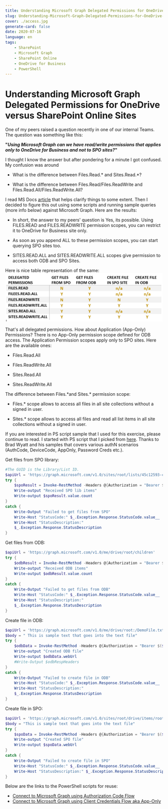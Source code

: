 ```yaml
---
title: Understanding Microsoft Graph Delegated Permissions for OneDrive versus SharePoint Online Sites
slug: Understanding-Microsoft-Graph-Delegated-Permissions-for-OneDrive-versus-SharePoint-Online-Sites
cover: ./access.jpg
generate-card: false
date: 2020-07-16
language: en
tags:
    - SharePoint
    - Microsoft Graph
    - SharePoint Online
    - OneDrive for Business
    - PowerShell
---
```


Understanding Microsoft Graph Delegated Permissions for OneDrive versus SharePoint Online Sites 
===============================================================================================

One of my peers raised a question recently in one of our internal Teams.
The question was something like this:

**"*Using Microsoft Graph can we have read/write permissions that applies only to OneDrive for Business and not to SPO sites?*"**

I thought I know the answer but after pondering for a minute I got
confused. My confusion was around

- What is the difference between Files.Read.\* and Sites.Read.\*?

- What is the difference between Files.Read/Files.ReadWrite and Files.Read.All/Files.ReadWrite.All?

I read MS Docs
[article](https://docs.microsoft.com/en-us/onedrive/developer/rest-api/concepts/permissions_reference?view=odsp-graph-online)
that helps clarify things to some extent. Then I decided to figure this
out using some scripts and running sample queries (more info below)
against Microsoft Graph. Here are the results:

-   In short, the answer to my peers' question is Yes, its possible.
    Using FILES.READ and FILES.READWRITE permission scopes, you can
    restrict it to OneDrive for Business site only.

-   As soon as you append ALL to these permission scopes, you can start
    querying SPO sites too.

-   SITES.READ.ALL and SITES.READWRITE.ALL scopes give permission to
    access both ODB and SPO Sites.

Here is nice table representation of the same:
![PermissionScopes Results](./permscopes-results.png)

That's all delegated permissions. How about Application (App-Only)
Permissions? There is no App-Only permission scope defined for ODB
access. The Application Permission scopes apply only to SPO sites. Here
are the available ones:

-   Files.Read.All

-   Files.ReadWrite.All

-   Sites.Read.All

-   Sites.ReadWrite.All

The difference between Files.\*and Sites.\* permission scope:

-   Files.\* scope allows to access all files in all site collections
    without a signed in user.

-   Sites.\* scope allows to access all files and read all list items in
    all site collections without a signed in user.

If you are interested in PS script sample that I used for this exercise,
please continue to read. I started with PS script that I picked from
[here](https://www.thelazyadministrator.com/2019/07/22/connect-and-navigate-the-microsoft-graph-api-with-powershell/).
Thanks to Brad Wyatt and his samples that covers various authN scenarios
(AuthCode, DeviceCode, AppOnly, Password Creds etc.).

Get files from SPO library:
```powershell
#The GUID is the Library/List ID.
$apiUrl = 'https://graph.microsoft.com/v1.0/sites/root/lists/45c12593-c895-478c-916c-15c6368a40dc/items'
try {
    $spoResult = Invoke-RestMethod -Headers @{Authorization = "Bearer $($Tokenresponse.access_token)"} -Uri $apiUrl -Method Get
    Write-output "Received SPO lib items"
    Write-output $spoResult.value.count
}
catch {
    Write-Output "Failed to get files from SPO"    
    Write-Host "StatusCode:" $_.Exception.Response.StatusCode.value__
    Write-Host "StatusDescription:"
    $_.Exception.Response.StatusDescription
}
```

Get files from ODB:
```powershell
$apiUrl = 'https://graph.microsoft.com/v1.0/me/drive/root/children'
try {
    $odbResult = Invoke-RestMethod -Headers @{Authorization = "Bearer $($Tokenresponse.access_token)"} -Uri $apiUrl -Method Get
    Write-output "Received ODB items"
    Write-output $odbResult.value.count
}
catch {    
    Write-Output "Failed to get files from ODB"
    Write-Host "StatusCode:" $_.Exception.Response.StatusCode.value__
    Write-Host "StatusDescription:"
    $_.Exception.Response.StatusDescription
}
```

Create file in ODB:
```powershell
$apiUrl = 'https://graph.microsoft.com/v1.0/me/drive/root:/DemoFile.txt:/content'
$body = " This is sample text that goes into the text file"
try {
    $odbData = Invoke-RestMethod -Headers @{Authorization = "Bearer $($Tokenresponse.access_token)"} -Uri $apiUrl -Method Put -Body $body -ContentType "text/plain" -ResponseHeadersVariable odbRespHeaders
    Write-output "Created ODB file"
    Write-output $odbData.webUrl
    #Write-Output $odbRespHeaders
}
catch {
    Write-Output "Failed to create file in ODB"
    Write-Host "StatusCode:" $_.Exception.Response.StatusCode.value__
    Write-Host "StatusDescription:"
    $_.Exception.Response.StatusDescription
}
```

Create file in SPO:
```powershell
$apiUrl = 'https://graph.microsoft.com/v1.0/sites/root/drive/items/root:/DemoFile.txt:/content'
$body = "This is sample text that goes into the text file"
try {
    $spoData = Invoke-RestMethod -Headers @{Authorization = "Bearer $($Tokenresponse.access_token)"} -Uri $apiUrl -Method Put -Body $body -ContentType "text/plain" -ResponseHeadersVariable spoRespHeaders
    Write-output "Created SPO file"
    Write-output $spoData.webUrl
}
catch {
    Write-Output "Failed to create file in SPO"
    Write-Host "StatusCode:" $_.Exception.Response.StatusCode.value__
    Write-Host "StatusDescription:" $_.Exception.Response.StatusDescription
}
```

Below are the links to the PowerShell scripts for reuse:

- [Connect to Microsoft Graph using Authorization Code Flow](https://gist.github.com/svarukala/81534c815d6affbd47d472bf24ebf9d7#file-connect-msgraphauthcodeodbvsspoperms-ps1)
- [Connect to Microsoft Graph using Client Credentials Flow aka App-Only](https://gist.github.com/svarukala/0d8218d423ac47e48457fb44eb54cd38#file-connect-msgraphapponlyodbvsspoperms-ps1)